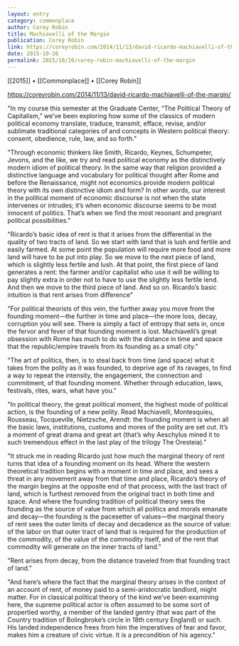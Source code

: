 ```yaml
---
layout: entry
category: commonplace
author: Corey Robin
title: Machiavelli of the Margin
publication: Corey Robin
link: https://coreyrobin.com/2014/11/13/david-ricardo-machiavelli-of-the-margin/
date: 2015-10-26
permalink: 2015/10/26/corey-robin-machiavelli-of-the-margin
---
```


[[2015]] • [[Commonplace]] • [[Corey Robin]]

https://coreyrobin.com/2014/11/13/david-ricardo-machiavelli-of-the-margin/

"In my course this semester at the Graduate Center, “The Political Theory of Capitalism,” we’ve been exploring how some of the classics of modern political economy translate, traduce, transmit, efface, revise, and/or sublimate traditional categories of and concepts in Western political theory: consent, obedience, rule, law, and so forth."

"Through economic thinkers like Smith, Ricardo, Keynes, Schumpeter, Jevons, and the like, we try and read political economy as the distinctively modern idiom of political theory. In the same way that religion provided a distinctive language and vocabulary for political thought after Rome and before the Renaissance, might not economics provide modern political theory with its own distinctive idiom and form? In other words, our interest in the political moment of economic discourse is not when the state intervenes or intrudes; it’s when economic discourse seems to be most innocent of politics. That’s when we find the most resonant and pregnant political possibilities."

"Ricardo’s basic idea of rent is that it arises from the differential in the quality of two tracts of land. So we start with land that is lush and fertile and easily farmed. At some point the population will require more food and more land will have to be put into play. So we move to the next piece of land, which is slightly less fertile and lush. At that point, the first piece of land generates a rent: the farmer and/or capitalist who use it will be willing to pay slightly extra in order not to have to use the slightly less fertile lend. And then we move to the third piece of land. And so on. Ricardo’s basic intuition is that rent arises from difference"

"For political theorists of this vein, the further away you move from the founding moment—the further in time and place—the more loss, decay, corruption you will see. There is simply a fact of entropy that sets in, once the fervor and fever of that founding moment is lost. Machiavelli’s great obsession with Rome has much to do with the distance in time and space that the republic/empire travels from its founding as a small city."
 
"The art of politics, then, is to steal back from time (and space) what it takes from the polity as it was founded, to deprive age of its ravages, to find a way to repeat the intensity, the engagement, the connection and commitment, of that founding moment. Whether through education, laws, festivals, rites, wars, what have you."

"In political theory, the great political moment, the highest mode of political action, is the founding of a new polity. Read Machiavelli, Montesquieu, Rousseau, Tocqueville, Nietzsche, Arendt: the founding moment is when all the basic laws, institutions, customs and mores of the polity are set out. It’s a moment of great drama and great art (that’s why Aeschylus mined it to such tremendous effect in the last play of the trilogy The Oresteia)."

"It struck me in reading Ricardo just how much the marginal theory of rent turns that idea of a founding moment on its head. Where the western theoretical tradition begins with a moment in time and place, and sees a threat in any movement away from that time and place, Ricardo’s theory of the margin begins at the opposite end of that process, with the last tract of land, which is furthest removed from the original tract in both time and space. And where the founding tradition of political theory sees the founding as the source of value from which all politics and morals emanate and decay—the founding is the pacesetter of values—the marginal theory of rent sees the outer limits of decay and decadence as the source of value: of the labor on that outer tract of land that is required for the production of the commodity, of the value of the commodity itself, and of the rent that commodity will generate on the inner tracts of land."

"Rent arises from decay, from the distance traveled from that founding tract of land."

"And here’s where the fact that the marginal theory arises in the context of an account of rent, of money paid to a semi-aristocratic landlord, might matter. For in classical political theory of the kind we’ve been examining here, the supreme political actor is often assumed to be some sort of propertied worthy, a member of the landed gentry (that was part of the Country tradition of Bolingbroke’s circle in 18th century England) or such. His landed independence frees from him the imperatives of fear and favor, makes him a creature of civic virtue. It is a precondition of his agency."
